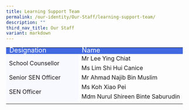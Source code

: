 ```yaml
---
title: Learning Support Team
permalink: /our-identity/Our-Staff/learning-support-team/
description: ""
third_nav_title: Our Staff
variant: markdown
---
```

<table width="100%">
	
<tbody>
  <tr style="line-height:10px; background-color:royalblue; font-size:18px; color:white">
    <td width="180">Designation</td>
    <td>Name</td>
  </tr>
	<tr>
    <td rowspan="2" style="background-color:ghostwhite">School Counsellor</td>
    <td>Mr Lee Ying Chiat</td>
  </tr>
	<tr>
		<td>Ms Lim Shi Hui Canice</td>
	</tr>
	<tr>
    <td style="background-color:ghostwhite">Senior SEN Officer</td>
    <td>Mr Ahmad Najib Bin Muslim</td>
  </tr>
  <tr>
    <td rowspan="2" style="background-color:ghostwhite">SEN Officer</td>
		<td>Ms Koh Xiao Pei</td>
		</tr>
	<tr>
		<td>Mdm Nurul Shireen Binte Saburudin</td>
	</tr>
	<tr><td></td></tr>
</tbody>
</table>